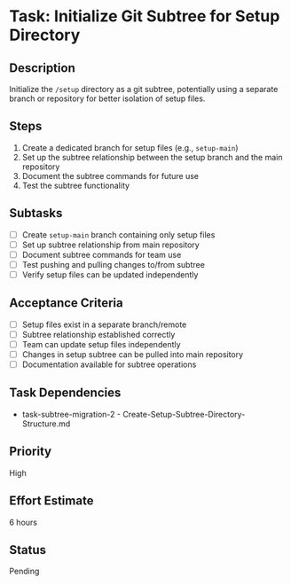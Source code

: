 # Task: Initialize Git Subtree for Setup Directory

## Description
Initialize the `/setup` directory as a git subtree, potentially using a separate branch or repository for better isolation of setup files.

## Steps
1. Create a dedicated branch for setup files (e.g., `setup-main`)
2. Set up the subtree relationship between the setup branch and the main repository
3. Document the subtree commands for future use
4. Test the subtree functionality

## Subtasks
- [ ] Create `setup-main` branch containing only setup files
- [ ] Set up subtree relationship from main repository
- [ ] Document subtree commands for team use
- [ ] Test pushing and pulling changes to/from subtree
- [ ] Verify setup files can be updated independently

## Acceptance Criteria
- [ ] Setup files exist in a separate branch/remote
- [ ] Subtree relationship established correctly
- [ ] Team can update setup files independently
- [ ] Changes in setup subtree can be pulled into main repository
- [ ] Documentation available for subtree operations

## Task Dependencies
- task-subtree-migration-2 - Create-Setup-Subtree-Directory-Structure.md

## Priority
High

## Effort Estimate
6 hours

## Status
Pending